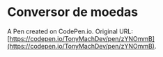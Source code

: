 # Conversor de moedas

A Pen created on CodePen.io. Original URL: [https://codepen.io/TonyMachDev/pen/zYNOmmB](https://codepen.io/TonyMachDev/pen/zYNOmmB).


